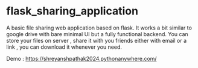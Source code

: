 # flask_sharing_application

A basic file sharing web application based on flask. It works a bit similar to google drive with bare minimal UI but a fully functional backend. You can store your files on server , share it with you friends either with email or a link , you can download it whenever you need.

Demo : https://shreyanshpathak2024.pythonanywhere.com/

